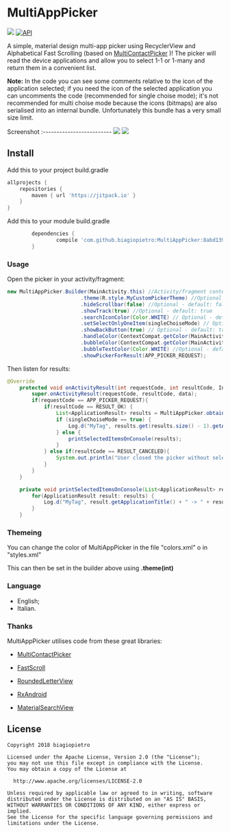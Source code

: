 # MultiAppPicker

[![](https://img.shields.io/badge/license-Apache%20License%202.0-blue.svg)](https://www.apache.org/licenses/LICENSE-2.0.html)
<a target="_blank" href="https://developer.android.com/reference/android/os/Build.VERSION_CODES.html#JELLY_BEAN"><img src="https://img.shields.io/badge/API-16%2B-blue.svg?style=flat" alt="API" /></a>

A simple, material design multi-app picker using RecyclerView and Alphabetical Fast Scrolling (based on [MultiContactPicker](https://github.com/broakenmedia/MultiContactPicker) )! The picker will read the device applications and allow you to select 1-1 or 1-many and return them in a convenient list.

**Note:** In the code you can see some comments relative to the icon of the application selected;
          if you need the icon of the selected application you can uncomments the code (recommended for single choise mode);
          it's not recommended for multi choise mode because the icons (bitmaps) are also serialised into an internal bundle.
          Unfortunately this bundle has a very small size limit.



Screenshot
:-------------------------
![](https://i.imgur.com/Fehq3TW.jpg?1) ![](https://i.imgur.com/Lh46Yfk.jpg?2)



## Install

Add this to your project build.gradle
``` gradle
allprojects {
    repositories {
        maven { url 'https://jitpack.io' }
    }
}
```

Add this to your module build.gradle

``` gradle
		dependencies {
    	        compile 'com.github.biagiopietro:MultiAppPicker:8abd139616'
    	}
```
### Usage

Open the picker in your activity/fragment:

```java
new MultiAppPicker.Builder(MainActivity.this) //Activity/fragment context
                        .theme(R.style.MyCustomPickerTheme) //Optional - default: MultiAppPicker.Azure
                        .hideScrollbar(false) //Optional - default: false
                        .showTrack(true) //Optional - default: true
                        .searchIconColor(Color.WHITE) // Optional - default: White
                        .setSelectOnlyOneItem(singleChoiseMode) // Optional -  default: false
                        .showBackButton(true) // Optional - default: true
                        .handleColor(ContextCompat.getColor(MainActivity.this, R.color.colorPrimary)) //Optional - default: Azure Blue
                        .bubbleColor(ContextCompat.getColor(MainActivity.this, R.color.colorPrimary)) //Optional - default: Azure Blue
                        .bubbleTextColor(Color.WHITE) //Optional - default: White
                        .showPickerForResult(APP_PICKER_REQUEST);
```

Then listen for results:

```java
@Override
    protected void onActivityResult(int requestCode, int resultCode, Intent data) {
        super.onActivityResult(requestCode, resultCode, data);
        if(requestCode == APP_PICKER_REQUEST){
            if(resultCode == RESULT_OK) {
                List<ApplicationResult> results = MultiAppPicker.obtainResult(data);
                if (singleChoiseMode == true) {
                    Log.d("MyTag", results.get(results.size() - 1).getApplicationPackageName());
                } else {
                    printSelectedItemsOnConsole(results);
                }
            } else if(resultCode == RESULT_CANCELED){
                System.out.println("User closed the picker without selecting items.");
            }
        }
    }

    private void printSelectedItemsOnConsole(List<ApplicationResult> results) {
        for(ApplicationResult result: results) {
            Log.d("MyTag", result.getApplicationTitle() + " -> " + result.getApplicationPackageName());
        }
    }
```

### Themeing
You can change the color of MultiAppPicker in the file "colors.xml" o in "styles.xml"

This can then be set in the builder above using **.theme(int)**

### Language
- English;
- Italian.

### Thanks
MultiAppPicker utilises code from these great libraries:

- [MultiContactPicker](https://github.com/broakenmedia/MultiContactPicker)

- [FastScroll](https://github.com/L4Digital/FastScroll)

- [RoundedLetterView](https://github.com/pavlospt/RoundedLetterView)

- [RxAndroid](https://github.com/ReactiveX/RxAndroid)

- [MaterialSearchView](https://github.com/MiguelCatalan/MaterialSearchView)


## License

```
Copyright 2018 biagiopietro

Licensed under the Apache License, Version 2.0 (the "License");
you may not use this file except in compliance with the License.
You may obtain a copy of the License at

  http://www.apache.org/licenses/LICENSE-2.0

Unless required by applicable law or agreed to in writing, software
distributed under the License is distributed on an "AS IS" BASIS,
WITHOUT WARRANTIES OR CONDITIONS OF ANY KIND, either express or implied.
See the License for the specific language governing permissions and
limitations under the License.
```
